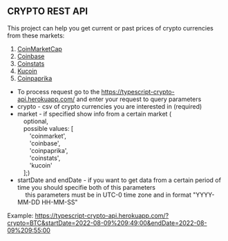 ## CRYPTO REST API ##

This project can help you get current or past prices of crypto currencies from these markets: <br />
1. [CoinMarketCap](https://coinmarketcap.com/ "CoinMarketCap")
2. [Coinbase](https://www.coinbase.com/ "Coinbase")
3. [Coinstats](https://coinstats.app/ "Coinstats")
4. [Kucoin](https://www.kucoin.com/ "Kucoin")
5. [Coinpaprika](https://coinpaprika.com/ "Coinpaprika")

- To process request go to the https://typescript-crypto-api.herokuapp.com/ and enter your request to query parameters <br />
- crypto - csv of crypto currencies you are interested in (required) <br />
- market - if specified show info from a certain market ( <br />
&emsp;optional, <br />
&emsp;possible values: [ <br />
&emsp;&emsp;'coinmarket', <br />
&emsp;&emsp;'coinbase', <br />
&emsp;&emsp;'coinpaprika', <br />
&emsp;&emsp;'coinstats', <br /> 
&emsp;&emsp;'kucoin' <br />
&emsp;];)
- startDate and endDate - if you want to get data from a certain period of time you should specifie both of this parameters <br />
&emsp; this parameters must be in UTC-0 time zone and in format "YYYY-MM-DD HH-MM-SS"

Example: https://typescript-crypto-api.herokuapp.com/?crypto=BTC&startDate=2022-08-09%209:49:00&endDate=2022-08-09%209:55:00
